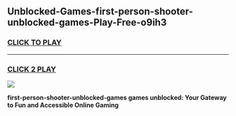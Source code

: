 
## Unblocked-Games-first-person-shooter-unblocked-games-Play-Free-o9ih3
<h3>
<a href="https://premium76.site?title=first-person-shooter-unblocked-games&ref=23A">CLICK TO PLAY</a></h3>
<hr>

<h3>
<a href="https://premium76.site?title=first-person-shooter-unblocked-games&ref=23A">CLICK 2 PLAY</a>
  
</h3>

<a href="https://premium76.site?title=first-person-shooter-unblocked-games&ref=23A"><img src="https://clearcache.store/games.png"></a>


**first-person-shooter-unblocked-games games unblocked: Your Gateway to Fun and Accessible Online Gaming**
